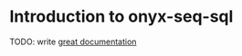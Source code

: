 # Introduction to onyx-seq-sql

TODO: write [great documentation](http://jacobian.org/writing/what-to-write/)
